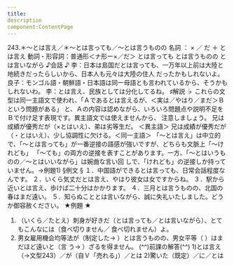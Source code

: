 ```yaml
---
title:
description
component:ContentPage
---
```



243.＊～とは言え／＊～とは言っても／～とは言うものの
名詞 ： × ／ だ ＋ とは言え
動詞・形容詞：普通形＜ナ形ー×／だ＞ とは言っても
とは言うものの
とは言いながら
♪会話 ♪
李：日本は島国だとは言っても、一万年以上前は大陸と地続きだったらしいから、日本人も元々は大陸の住人 だったかもしれないよ。 良子：モンゴル語・朝鮮語・日本語は同一母語とも言われているから、そうかもしれないわ。
李：とは言え、民族としては分化してるね。
♯解説 ♭
これらの文型は同一主語文で使われ、「Ａであるとは言えるが、＜実は／やはり／まだ＞Ｂという問題がある」 と、Ａの内容は認めながら、いろいろ問題点や説明不足をＢで付け足す表現です。異主語文では使えませんから、
注意しましょう。
兄は成績が優秀だが（×とはいえ）、弟は劣等生だ。 ＜異主語＞ 兄は成績が優秀だが（・とはいえ）、少し協調性に欠ける。＜同一主語＞
「～とは言え」は中立的で、「～とは言っても」が一番逆接の語感が強いですが、どちらも文脈上「～けれども」 「～ても」の両方の逆接を表すことがあります。一方、「～とはいうものの／～とはいいながら」は婉曲な言い回 しで、「けれども」の逆接しか持っていません。→例題1)
§例文 §
１．中国語ができるとは言っても、日常会話程度なんです。
２．いくら気丈だとは言え、やはり彼女は女ですからね。
３．駅から近いとは言え、歩けば二十分はかかります。
４．三月とは言うものの、北国の春はまだ遠い。
５．知らぬこととは言いながら、誠に失礼いたしました。どうか御容赦ください。
★例題 ★
1) （いくら／たとえ）刺身が好きだ（とは言っても／とは言いながら）、とてもこんなには（食べ切りません／ 食べ切れません）よ。
2) 男女雇用機会均等法が（制定した→ ）とは言うものの、男女平等（ ）はまだほど遠いと（言
う→ ）ざるを得ません。
(^^)前課の解答(^^)
1)とは言え（→文型243）／が（自Ｖ「売れる」）／とは
2)驚いた（既定）／に／とは
